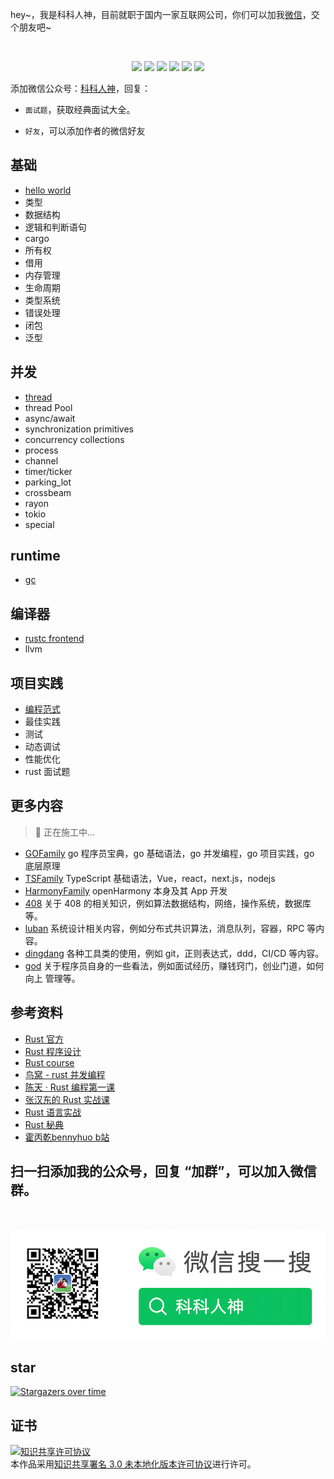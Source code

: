 <!--
 * @Author: shgopher shgopher@gmail.com
 * @Date: 2024-01-26 17:14:22
 * @LastEditors: shgopher shgopher@gmail.com
 * @LastEditTime: 2024-06-09 22:40:05
 * @FilePath: /RustFamily/README.md
 * @Description: 
 * 
 * Copyright (c) 2024 by shgopher, All Rights Reserved. 
-->
<p align="left">
hey~，我是科科人神，目前就职于国内一家互联网公司，你们可以加我<a href="#wechat.png">微信</a>，交个朋友吧~
</p>
<br>
<p align="center">
<a href='#wechat.png'
 target="_blank"><img src="https://img.shields.io/static/v1?label=%E7%A7%91%E7%A7%91%E4%BA%BA%E7%A5%9E&message=%E5%85%AC%E4%BC%97%E5%8F%B7&color="></a>
<a href="https://www.youtube.com/channel/UCK8wjBe9sh4VHSowLQmWOzg" target="_blank"><img src="https://img.shields.io/static/v1?label=youtube&message=YouTube&color=red"></a>
<a href="https://space.bilibili.com/478621088" target="_blank"><img src="https://img.shields.io/static/v1?label=bilibili&message=b%E7%AB%99&color=blue"></a>
<a href="https://www.zhihu.com/people/shgopher" target="_blank"><img src="https://img.shields.io/static/v1?label=zhihu&message=%E7%9F%A5%E4%B9%8E&color=blue"></a>
<a href="https://blog.csdn.net/zyfljxzby" target="_blank"><img src="https://img.shields.io/static/v1?label=csdn&message=CSDN&color=red"></a>
<a href="https://www.toutiao.com/c/user/token/MS4wLjABAAAAIGeO1-kCUelF-G8GW3AvJlrEL7tiO24WHJmnX4nV1bs" target="_blank"><img src="https://img.shields.io/static/v1?label=toutiao&message=%E5%A4%B4%E6%9D%A1&color=red"></a>
</p>

添加微信公众号：<a href="#wechat.png">科科人神</a>，回复：
- `面试题`，获取经典面试大全。

- `好友`，可以添加作者的微信好友                          
  
## 基础
- [hello world](./基础/hello-world/README.md)
- 类型
- 数据结构
- 逻辑和判断语句
- cargo
- 所有权
- 借用
- 内存管理
- 生命周期
- 类型系统
- 错误处理
- 闭包
- 泛型
## 并发
- [thread](./并发/thread/README.md)
- thread Pool
- async/await
- synchronization primitives
- concurrency collections
- process
- channel
- timer/ticker
- parking_lot
- crossbeam
- rayon
- tokio
- special
## runtime
- [gc](./运行时/gc/README.md)
## 编译器
- [rustc frontend](./编译器/rustc_frontend/README.md)
- llvm 
## 项目实践
- [编程范式](./项目实践/编程范式/README.md)
- 最佳实践
- 测试
- 动态调试
- 性能优化
- rust 面试题
## 更多内容
> 👷 正在施工中...
- [GOFamily](http://github.com/shgopher/GOFamily) go 程序员宝典，go 基础语法，go 并发编程，go 项目实践，go 底层原理
- [TSFamily](http://github.com/shgopher/TSFamily) TypeScript 基础语法，Vue，react，next.js，nodejs
- [HarmonyFamily](https://github.com/shgopher/HarmonyFamily) openHarmony 本身及其 App 开发
- [408](https://github.com/shgopher/408) 关于 408 的相关知识，例如算法数据结构，网络，操作系统，数据库等。
- [luban](https://github.com/shgopher/luban) 系统设计相关内容，例如分布式共识算法，消息队列，容器，RPC 等内容。
- [dingdang](https://github.com/shgopher/dingdang) 各种工具类的使用，例如 git，正则表达式，ddd，CI/CD 等内容。
- [god](https://github.com/shgopher/god) 关于程序员自身的一些看法，例如面试经历，赚钱窍门，创业门道，如何向上
管理等。
## 参考资料
- [Rust 官方](https://www.rust-lang.org/)
- [Rust 程序设计](https://kaisery.github.io/trpl-zh-cn/)
- [Rust course](https://course.rs/about-book.html)
- [鸟窝 - rust 并发编程](https://github.com/smallnest/concurrency-programming-via-rust)
- [陈天 · Rust 编程第一课](https://time.geekbang.org/column/intro/100085301)
- [张汉东的 Rust 实战课](https://time.geekbang.org/course/intro/100060601)
- [Rust 语言实战](https://zh.practice.rs/why-exercise.html)
- [Rust 秘典](https://nomicon.purewhite.io/)
- [霍丙乾bennyhuo b站](https://space.bilibili.com/28615855/channel/collectiondetail?sid=395051)


## 扫一扫添加我的公众号，回复 “加群”，可以加入微信群。

<p id="wechat.png" align="center">
<br>
<br>
<img src="./wechat.png"  alt="公众号搜：科科人神">
</p>
                                                                             
## star
                                                                             
[![Stargazers over time](https://starchart.cc/shgopher/RustFamily.svg)](https://starchart.cc/shgopher/RustFamily)
## 证书
<a rel="license" href="http://creativecommons.org/licenses/by/3.0/"><img alt="知识共享许可协议" style="border-width:0" src="https://i.creativecommons.org/l/by/3.0/88x31.png" /></a><br />本作品采用<a rel="license" href="http://creativecommons.org/licenses/by/3.0/">知识共享署名 3.0 未本地化版本许可协议</a>进行许可。
